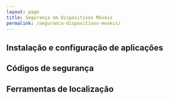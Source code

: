 ```yaml
---
layout: page
title: Segurança em Dispositivos Móveis
permalink: /seguranca-dispositivos-moveis/
---
```


## Instalação e configuração de aplicações

## Códigos de segurança

## Ferramentas de localização